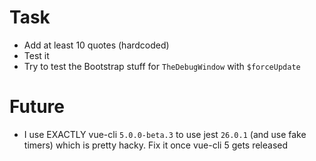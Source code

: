 # Task
* Add at least 10 quotes (hardcoded)
* Test it
* Try to test the Bootstrap stuff for `TheDebugWindow` with `$forceUpdate`

# Future
* I use EXACTLY vue-cli `5.0.0-beta.3` to use jest `26.0.1` (and use fake timers) which is pretty hacky. Fix it once vue-cli 5 gets released
